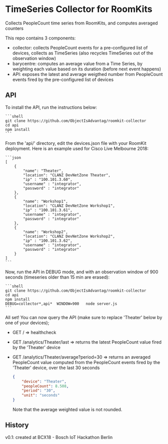 # TimeSeries Collector for RoomKits

Collects PeopleCount time series from RoomKits, and computes averaged counters

This repo contains 3 components:
- collector: collects PeopleCount events for a pre-configured list of devices, collects as TimeSeries (also recycles TimeSeries out of the observation window)
- barycentre: computes an average value from a Time Series, by weighting each value based on its duration (before next event happens)
- API: exposes the latest and average weigthed number from PeopleCount events fired by the pre-configured list of devices


## API

To install the API, run the instructions below:

    ```shell
    git clone https://github.com/ObjectIsAdvantag/roomkit-collector
    cd api
    npm install
    ```

From the 'api/' directory, edit the devices.json file with your RoomKit deployment.
Here is an example used for Cisco Live Melbourne 2018:

    ```json
    [
        {
            "name": "Theater",
            "location": "CLANZ DevNetZone Theater",
            "ip" : "100.101.3.60",
            "username" : "integrator",
            "password" : "integrator"
        },
        {
            "name": "Workshop1",
            "location": "CLANZ DevNetZone Workshop1",
            "ip" : "100.101.3.61",
            "username" : "integrator",
            "password" : "integrator"
        },
        {
            "name": "Workshop2",
            "location": "CLANZ DevNetZone Workshop2",
            "ip" : "100.101.3.62",
            "username" : "integrator",
            "password" : "integrator"
        }
    ]
    ```

Now, run the API in DEBUG mode, and with an observation window of 900 seconds (timeseries older than 15 min are erased):

    ```shell
    git clone https://github.com/ObjectIsAdvantag/roomkit-collector
    cd api
    npm install
    DEBUG=collector*,api*  WINDOW=900   node server.js
    ```

All set! 
You can now query the API (make sure to replace 'Theater' below by one of your devices);

- GET / => healthcheck
- GET /analytics/Theater/last => returns the latest PeopleCount value fired by the 'Theater' device 
- GET /analytics/Theater/average?period=30 => returns an averaged PeopleCount value computed from the PeopleCount events fired by the 'Theater' device, over the last 30 seconds

    ```json
    {
        "device": "Theater",
        "peopleCount": 8.508,
        "period": "30",
        "unit": "seconds"
    }
    ```

    Note that the average weighted value is not rounded.


## History

v0.1: created at BCX18 - Bosch IoT Hackathon Berlin
